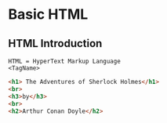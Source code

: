 # Basic HTML

## HTML Introduction
```
HTML = HyperText Markup Language
<TagName>
```
```html
<h1> The Adventures of Sherlock Holmes</h1>
<br>
<h3>by</h3> 
<br>
<h2>Arthur Conan Doyle</h2>
```
